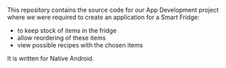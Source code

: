 This repository contains the source code for our App Development project where we were required to create an application for a Smart Fridge:

- to keep stock of items in the fridge
- allow reordering of these items 
- view possible recipes with the chosen items

It is written for Native Android.

